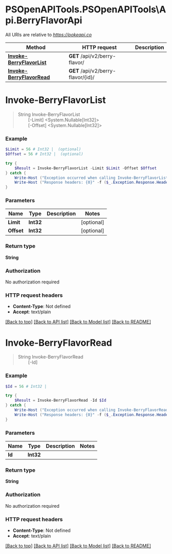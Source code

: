 # PSOpenAPITools.PSOpenAPITools\Api.BerryFlavorApi

All URIs are relative to *https://pokeapi.co*

Method | HTTP request | Description
------------- | ------------- | -------------
[**Invoke-BerryFlavorList**](BerryFlavorApi.md#Invoke-BerryFlavorList) | **GET** /api/v2/berry-flavor/ | 
[**Invoke-BerryFlavorRead**](BerryFlavorApi.md#Invoke-BerryFlavorRead) | **GET** /api/v2/berry-flavor/{id}/ | 


<a id="Invoke-BerryFlavorList"></a>
# **Invoke-BerryFlavorList**
> String Invoke-BerryFlavorList<br>
> &nbsp;&nbsp;&nbsp;&nbsp;&nbsp;&nbsp;&nbsp;&nbsp;[-Limit] <System.Nullable[Int32]><br>
> &nbsp;&nbsp;&nbsp;&nbsp;&nbsp;&nbsp;&nbsp;&nbsp;[-Offset] <System.Nullable[Int32]><br>



### Example
```powershell
$Limit = 56 # Int32 |  (optional)
$Offset = 56 # Int32 |  (optional)

try {
    $Result = Invoke-BerryFlavorList -Limit $Limit -Offset $Offset
} catch {
    Write-Host ("Exception occurred when calling Invoke-BerryFlavorList: {0}" -f ($_.ErrorDetails | ConvertFrom-Json))
    Write-Host ("Response headers: {0}" -f ($_.Exception.Response.Headers | ConvertTo-Json))
}
```

### Parameters

Name | Type | Description  | Notes
------------- | ------------- | ------------- | -------------
 **Limit** | **Int32**|  | [optional] 
 **Offset** | **Int32**|  | [optional] 

### Return type

**String**

### Authorization

No authorization required

### HTTP request headers

 - **Content-Type**: Not defined
 - **Accept**: text/plain

[[Back to top]](#) [[Back to API list]](../README.md#documentation-for-api-endpoints) [[Back to Model list]](../README.md#documentation-for-models) [[Back to README]](../README.md)

<a id="Invoke-BerryFlavorRead"></a>
# **Invoke-BerryFlavorRead**
> String Invoke-BerryFlavorRead<br>
> &nbsp;&nbsp;&nbsp;&nbsp;&nbsp;&nbsp;&nbsp;&nbsp;[-Id] <Int32><br>



### Example
```powershell
$Id = 56 # Int32 | 

try {
    $Result = Invoke-BerryFlavorRead -Id $Id
} catch {
    Write-Host ("Exception occurred when calling Invoke-BerryFlavorRead: {0}" -f ($_.ErrorDetails | ConvertFrom-Json))
    Write-Host ("Response headers: {0}" -f ($_.Exception.Response.Headers | ConvertTo-Json))
}
```

### Parameters

Name | Type | Description  | Notes
------------- | ------------- | ------------- | -------------
 **Id** | **Int32**|  | 

### Return type

**String**

### Authorization

No authorization required

### HTTP request headers

 - **Content-Type**: Not defined
 - **Accept**: text/plain

[[Back to top]](#) [[Back to API list]](../README.md#documentation-for-api-endpoints) [[Back to Model list]](../README.md#documentation-for-models) [[Back to README]](../README.md)

